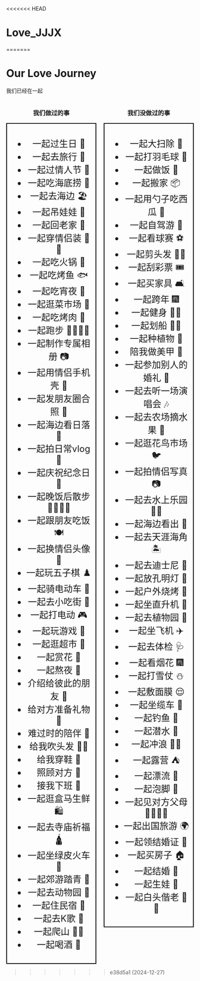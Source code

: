<<<<<<< HEAD
# Love_JJJX
=======
# Our Love Journey

<div id="countdown-container">
  <p>我们已经在一起</p>
  <div id="countdown"></div>
</div>

<div style="display: flex; justify-content: space-between;">
  <div style="flex: 1; margin-right: 10px; text-align: center;">
    <h3>我们做过的事</h3>
    <div style="border: 2px solid #000; padding: 10px; font-size: 24px; max-width: 500px; margin: 0 auto;">
      <ul>
        <li>一起过生日 🎂</li>
        <li>一起去旅行 🧳</li>
        <li>一起过情人节 💝</li>
        <li>一起吃海底捞 🍲</li>
        <li>一起去海边 🏖️</li>
        <li>一起吊娃娃 🧸</li>      
        <li>一起回老家 🏡</li> 
        <li>一起穿情侣装 👕👚</li> 
        <li>一起吃火锅 🍲</li> 
        <li>一起吃烤鱼 🐟</li> 
        <li>一起吃宵夜 🌙</li>
        <li>一起逛菜市场 🥬</li>
        <li>一起吃烤肉 🍖</li>
        <li>一起跑步 🏃‍♂️🏃‍♀️</li>
        <li>一起制作专属相册 📷</li>
        <li>一起用情侣手机壳 📱</li>
        <li>一起发朋友圈合照 📸</li>
        <li>一起海边看日落 🌅</li>
        <li>一起拍日常vlog 🎥</li>
        <li>一起庆祝纪念日 🎊</li>
        <li>一起晚饭后散步 🚶‍♂️🚶‍♀️</li>
        <li>一起跟朋友吃饭 🍽️</li>
        <li>一起换情侣头像 👫</li>
        <li>一起玩五子棋 ♟️</li>
        <li>一起骑电动车 🛵</li>
        <li>一起去小吃街 🍢</li>
        <li>一起打电动 🎮</li>
        <li>一起玩游戏 🎲</li>
        <li>一起逛超市 🛒</li>
        <li>一起赏花 🌸</li>
        <li>一起熬夜 🌙</li>
        <li>介绍给彼此的朋友 🤝</li>
        <li>给对方准备礼物 🎁</li>
        <li>难过时的陪伴 🤗</li>
        <li>给我吹头发 💇‍♀️</li>
        <li>给我穿鞋 👟</li>
        <li>照顾对方 🥰</li>
        <li>接我下班 🚗</li>
        <li>一起逛盒马生鲜 🛍️</li>
        <li>一起去寺庙祈福 🛕</li>
        <li>一起坐绿皮火车 🚂</li>
        <li>一起郊游踏青 🌳</li>
        <li>一起去动物园 🦁</li>
        <li>一起住民宿 🏡</li>
        <li>一起去K歌 🎤</li>
        <li>一起爬山 🧗‍♂️</li>
        <li>一起喝酒 🍻</li>
      </ul>
    </div>
  </div>
  <div style="flex: 1; margin-left: 10px; text-align: center;">
    <h3>我们没做过的事</h3>
    <div style="border: 2px solid #000; padding: 10px; font-size: 24px; max-width: 500px; margin: 0 auto;">
      <ul>
        <li>一起大扫除 🧹</li>
        <li>一起打羽毛球 🏸</li>
        <li>一起做饭 🍳</li>
        <li>一起搬家 📦</li>
        <li>一起用勺子吃西瓜 🍉</li>
        <li>一起自驾游 🚗</li>
        <li>一起看球赛 ⚽</li>
        <li>一起剪头发 💇‍♂️</li>
        <li>一起刮彩票 🎟️</li>
        <li>一起买家具 🛋️</li>
        <li>一起跨年 🎆</li>
        <li>一起健身 🏋️‍♂️</li>
        <li>一起划船 🚣‍♀️</li>
        <li>一起种植物 🌱</li>
        <li>陪我做美甲 💅</li>
        <li>一起参加别人的婚礼 💒</li>
        <li>一起去听一场演唱会 🎶</li>
        <li>一起去农场摘水果 🍓</li>
        <li>一起逛花鸟市场 🐦</li>
        <li>一起拍情侣写真 📷</li>
        <li>一起去水上乐园 🏄‍♂️</li>
        <li>一起海边看出 🌅</li>
        <li>一起去天涯海角 🏝️</li>
        <li>一起去迪士尼 🏰</li>
        <li>一起放孔明灯 🏮</li>
        <li>一起户外烧烤 🍖</li>
        <li>一起坐直升机 🚁</li>
        <li>一起去植物园 🌿</li>
        <li>一起坐飞机 ✈️</li>
        <li>一起去体检 🩺</li>
        <li>一起看烟花 🎆</li>
        <li>一起打雪仗 ⛄</li>
        <li>一起敷面膜 😌</li>
        <li>一起坐缆车 🚡</li>
        <li>一起钓鱼 🎣</li>
        <li>一起潜水 🤿</li>
        <li>一起冲浪 🏄‍♀️</li>
        <li>一起露营 ⛺</li>
        <li>一起漂流 🛶</li>
        <li>一起泡脚 🦶</li>
        <li>一起见对方父母 👨‍👩‍👧‍👦</li>
        <li>一起出国旅游 🌍</li>
        <li>一起领结婚证 💍</li>
        <li>一起买房子 🏠</li>
        <li>一起结婚 💒</li>
        <li>一起生娃 👶</li>
        <li>一起白头偕老 👴👵</li>
      </ul>
    </div>
  </div>
</div>




>>>>>>> e38d5a1 (2024-12-27)
